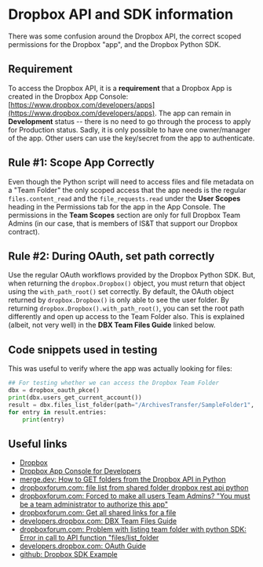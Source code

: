 # Dropbox API and SDK information

There was some confusion around the Dropbox API, the correct scoped permissions for the Dropbox "app", and the Dropbox Python SDK.

## Requirement

To access the Dropbox API, it is a **requirement** that a Dropbox App is created in the Dropbox App Console: [https://www.dropbox.com/developers/apps](https://www.dropbox.com/developers/apps). The app can remain in **Development** status -- there is no need to go through the process to apply for Production status. Sadly, it is only possible to have one owner/manager of the app. Other users can use the key/secret from the app to authenticate.

## Rule #1: Scope App Correctly

Even though the Python script will need to access files and file metadata on a "Team Folder" the only scoped access that the app needs is the regular `files.content_read` and the `file_requests.read` under the **User Scopes** heading in the Permissions tab for the app in the App Console. The permissions in the **Team Scopes** section are only for full Dropbox Team Admins (in our case, that is members of IS&T that support our Dropbox contract).

## Rule #2: During OAuth, set path correctly

Use the regular OAuth workflows provided by the Dropbox Python SDK. But, when returning the `dropbox.Dropbox()` object, you must return that object using the `with_path_root()` set correctly. By default, the OAuth object returned by `dropbox.Dropbox()` is only able to see the user folder. By returning `dropbox.Dropbox().with_path_root()`, you can set the root path differently and open up access to the Team Folder also. This is explained (albeit, not very well) in the **DBX Team Files Guide** linked below.

## Code snippets used in testing

This was useful to verify where the app was actually looking for files:

```python
## For testing whether we can access the Dropbox Team Folder
dbx = dropbox_oauth_pkce()
print(dbx.users_get_current_account())
result = dbx.files_list_folder(path="/ArchivesTransfer/SampleFolder1", recursive=True)
for entry in result.entries:
    print(entry)
```

## Useful links

* [Dropbox](https://dropbox.com)
* [Dropbox App Console for Developers](https://dropbox.com/developers/apps)
* [merge.dev: How to GET folders from the Dropbox API in Python](https://www.merge.dev/blog/dropbox-api-get-folders)
* [dropboxforum.com: file list from shared folder dropbox rest api python](https://www.dropboxforum.com/discussions/101000014/file-list-from-shared-folder-dropbox-rest-api-python/512455)
* [dropboxforum.com: Forced to make all users Team Admins? "You must be a team administrator to authorize this app"](https://www.dropboxforum.com/discussions/101000014/forced-to-make-all-users-team-admins-you-must-be-a-team-administrator-to-authori/486473)
* [dropboxforum.com: Get all shared links for a file](https://www.dropboxforum.com/discussions/101000014/get-all-shared-links-for-a-file/677953)
* [developers.dropbox.com: DBX Team Files Guide](https://developers.dropbox.com/dbx-team-files-guide#namespaces)
* [dropboxforum.com: Problem with listing team folder with python SDK: Error in call to API function "files/list_folder](https://www.dropboxforum.com/discussions/101000042/problem-with-listing-team-folder-with-python-sdk-error-in-call-to-api-function-f/611359)
* [developers.dropbox.com: OAuth Guide](https://developers.dropbox.com/oauth-guide#implementing-oauth)
* [github: Dropbox SDK Example](https://github.com/dropbox/dropbox-sdk-python/blob/main/example/back-up-and-restore/backup-and-restore-example.py)
